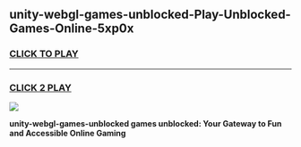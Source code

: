 
## unity-webgl-games-unblocked-Play-Unblocked-Games-Online-5xp0x
<h3>
<a href="https://premium76.site?title=unity-webgl-games-unblocked&ref=24A">CLICK TO PLAY</a></h3>
<hr>

<h3>
<a href="https://premium76.site?title=unity-webgl-games-unblocked&ref=24A">CLICK 2 PLAY</a>
  
</h3>

<a href="https://premium76.site?title=unity-webgl-games-unblocked&ref=24A"><img src="https://clearcache.store/games.png"></a>


**unity-webgl-games-unblocked games unblocked: Your Gateway to Fun and Accessible Online Gaming**
